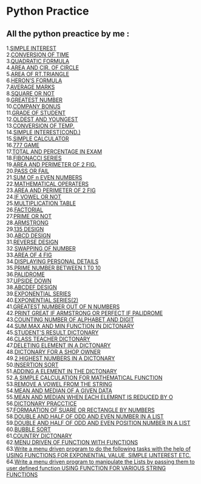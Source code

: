 # Python Practice
## All the python preactice by me :
1.[SIMPLE INTEREST](https://github.com/Saiyam-3005/python-practice/blob/e959e80f00f75c6dc2b7a6865b6aa17b77c8ccc1/code%2001.py)<br>
2.[CONVERSION OF TIME](https://github.com/Saiyam-3005/python-practice/blob/db015f9a25870dd29dc44b21b49d5536709340f7/code%2002.py)<br>
3.[QUADRATIC FORMULA](https://github.com/Saiyam-3005/python-practice/blob/8d25ae0ad39254fbcd036ec58694152994fb5007/code%2003.py)<br>
4.[AREA AND CIR. OF CIRCLE](https://github.com/Saiyam-3005/python-practice/blob/e74921c1288eeda992da8ab3e32d07dd7e103e46/code%2004.py)<br>
5.[AREA OF RT.TRIANGLE](https://github.com/Saiyam-3005/python-practice/blob/79596814dcabc818a2874d68e872b71c9272ae91/code%2005.py)<br>
6.[HERON’S FORMULA](https://github.com/Saiyam-3005/python-practice/blob/94560534042fd236c8ecd3547341bf28ad91d8ba/code%2006.py)<br>
7.[AVERAGE MARKS](https://github.com/Saiyam-3005/python-practice/blob/652dcfee6fd76dfb5a354e72b594d33a8fe92e2b/code%2007.py)<br>
8.[SQUARE OR NOT](https://github.com/Saiyam-3005/python-practice/blob/bad7076f0d821ce7f9576d68eef4c7fa326ffe5a/code%2008.py)<br>
9.[GREATEST NUMBER](https://github.com/Saiyam-3005/python-practice/blob/5d451cd74e84407b044902dbbdfb3ad129db1825/code%2009.py)<br>
10.[COMPANY BONUS](https://github.com/Saiyam-3005/python-practice/blob/ca16599432c2b68c2c44ca74005386aaa724e4d4/code%2010.py)<br>
11.[GRADE OF STUDENT](https://github.com/Saiyam-3005/python-practice/blob/ca16599432c2b68c2c44ca74005386aaa724e4d4/code%2011.py)<br>
12.[OLDEST AND YOUNGEST](https://github.com/Saiyam-3005/python-practice/blob/ca16599432c2b68c2c44ca74005386aaa724e4d4/code%2012.py)<br>
13.[CONVERSION OF TEMP.](https://github.com/Saiyam-3005/python-practice/blob/23952dba768553ed21ba7ba0f0b7de95121eedec/code%2013.py)<br>
14.[SIMPLE INTEREST(COND.)](https://github.com/Saiyam-3005/python-practice/blob/ca16599432c2b68c2c44ca74005386aaa724e4d4/code%2014.py)<br>
15.[SIMPLE CALCULATOR](https://github.com/Saiyam-3005/python-practice/blob/ca16599432c2b68c2c44ca74005386aaa724e4d4/code%2015.py)<br>
16.[777 GAME](https://github.com/Saiyam-3005/python-practice/blob/ca16599432c2b68c2c44ca74005386aaa724e4d4/code%2016.py)<br>
17.[TOTAL AND PERCENTAGE IN EXAM](https://github.com/Saiyam-3005/python-practice/blob/ca16599432c2b68c2c44ca74005386aaa724e4d4/code%2017.py)<br>
18.[FIBONACCI SERIES](https://github.com/Saiyam-3005/python-practice/blob/ca16599432c2b68c2c44ca74005386aaa724e4d4/code%2018.py)<br>
19.[AREA AND PERIMETER OF 2 FIG.](https://github.com/Saiyam-3005/python-practice/blob/ca16599432c2b68c2c44ca74005386aaa724e4d4/code%2019.py)<br>
20.[PASS OR FAIL](https://github.com/Saiyam-3005/python-practice/blob/ca16599432c2b68c2c44ca74005386aaa724e4d4/code%2020.py)<br>
21.[SUM OF n EVEN NUMBERS](https://github.com/Saiyam-3005/python-practice/blob/23952dba768553ed21ba7ba0f0b7de95121eedec/code%2021.py)<br>
22.[MATHEMATICAL OPERATERS](https://github.com/Saiyam-3005/python-practice/blob/23952dba768553ed21ba7ba0f0b7de95121eedec/code%2022.py)<br>
23.[AREA AND PERIMETER OF 2 FIG](https://github.com/Saiyam-3005/python-practice/blob/23952dba768553ed21ba7ba0f0b7de95121eedec/code%2023.py)<br>
24.[IF VOWEL OR NOT](https://github.com/Saiyam-3005/python-practice/blob/23952dba768553ed21ba7ba0f0b7de95121eedec/code%2024.py)<br>
25.[MULTIPLICATION TABLE](https://github.com/Saiyam-3005/python-practice/blob/23952dba768553ed21ba7ba0f0b7de95121eedec/code%2025.py)<br>
26.[FACTORIAL](https://github.com/Saiyam-3005/python-practice/blob/23952dba768553ed21ba7ba0f0b7de95121eedec/code%2026.py)<br>
27.[PRIME OR NOT](https://github.com/Saiyam-3005/python-practice/blob/23952dba768553ed21ba7ba0f0b7de95121eedec/code%2027.py)<br>
28.[ARMSTRONG](https://github.com/Saiyam-3005/python-practice/blob/23952dba768553ed21ba7ba0f0b7de95121eedec/code%2028.py)<br>
29.[135 DESIGN](https://github.com/Saiyam-3005/python-practice/blob/23952dba768553ed21ba7ba0f0b7de95121eedec/code%2029.py)<br>
30.[ABCD DESIGN](https://github.com/Saiyam-3005/python-practice/blob/23952dba768553ed21ba7ba0f0b7de95121eedec/code%2030.py)<br>
31.[REVERSE DESIGN](https://github.com/Saiyam-3005/python-practice/blob/23952dba768553ed21ba7ba0f0b7de95121eedec/code%2031.py)<br>
32.[SWAPPING OF NUMBER](https://github.com/Saiyam-3005/python-practice/blob/23952dba768553ed21ba7ba0f0b7de95121eedec/code%2032.py)<br>
33.[AREA OF 4 FIG](https://github.com/Saiyam-3005/python-practice/blob/23952dba768553ed21ba7ba0f0b7de95121eedec/code%2033.py)<br>
34.[DISPLAYING PERSONAL DETAILS](https://github.com/Saiyam-3005/python-practice/blob/23952dba768553ed21ba7ba0f0b7de95121eedec/code%2034.py)<br>
35.[PRIME NUMBER BETWEEN 1 T0 10 ](https://github.com/Saiyam-3005/python-practice/blob/23952dba768553ed21ba7ba0f0b7de95121eedec/code%2035.py)<br>
36.[PALIDROME](https://github.com/Saiyam-3005/python-practice/blob/23952dba768553ed21ba7ba0f0b7de95121eedec/code%2036.py)<br>
37.[UPSIDE DOWN](https://github.com/Saiyam-3005/python-practice/blob/23952dba768553ed21ba7ba0f0b7de95121eedec/code%2037.py)<br>
38.[ABCDEF DESIGN](https://github.com/Saiyam-3005/python-practice/blob/23952dba768553ed21ba7ba0f0b7de95121eedec/code%2038.py)<br>
39.[EXPONENTIAL SERIES](https://github.com/Saiyam-3005/python-practice/blob/23952dba768553ed21ba7ba0f0b7de95121eedec/code%2039.py)<br>
40.[EXPONENTIAL SERIES(2)](https://github.com/Saiyam-3005/python-practice/blob/23952dba768553ed21ba7ba0f0b7de95121eedec/code%2040.py)<br>
41.[GREATEST NUMBER OUT OF N NUMBERS](https://github.com/Saiyam-3005/python-practice/blob/23952dba768553ed21ba7ba0f0b7de95121eedec/code%2041.py)<br>
42.[PRINT GREAT IF ARMSTRONG OR PERFECT IF PALIDROME](https://github.com/Saiyam-3005/python-practice/blob/23952dba768553ed21ba7ba0f0b7de95121eedec/code%2042.py)<br>
43.[COUNTING NUMBER OF ALPHABET AND DIGIT](https://github.com/Saiyam-3005/python-practice/blob/23952dba768553ed21ba7ba0f0b7de95121eedec/code%2043.py)<br>
44.[SUM,MAX AND MIN FUNCTION IN DICTONARY](https://github.com/Saiyam-3005/python-practice/blob/23952dba768553ed21ba7ba0f0b7de95121eedec/code%2044.py)<br>
45.[STUDENT'S RESULT DICTONARY](https://github.com/Saiyam-3005/python-practice/blob/23952dba768553ed21ba7ba0f0b7de95121eedec/code%2045.py)<br>
46.[CLASS TEACHER DICTONARY](https://github.com/Saiyam-3005/python-practice/blob/23952dba768553ed21ba7ba0f0b7de95121eedec/code%2046.py)<br>
47.[DELETING ELEMENT IN A DICTONARY](https://github.com/Saiyam-3005/python-practice/blob/23952dba768553ed21ba7ba0f0b7de95121eedec/code%2047.py)<br>
48.[DICTONARY FOR A SHOP OWNER](https://github.com/Saiyam-3005/python-practice/blob/23952dba768553ed21ba7ba0f0b7de95121eedec/code%2048.py)<br>
49.[2 HIGHEST NUMBERS IN A DICTONARY](https://github.com/Saiyam-3005/python-practice/blob/23952dba768553ed21ba7ba0f0b7de95121eedec/code%2049.py)<br>
50.[INSERTION SORT](https://github.com/Saiyam-3005/python-practice/blob/23952dba768553ed21ba7ba0f0b7de95121eedec/code%2050.py)<br>
51.[ADDING  A ELEMENT IN THE DICTONARY](https://github.com/Saiyam-3005/python-practice/blob/23952dba768553ed21ba7ba0f0b7de95121eedec/code%2051.py)<br>
52.[A SIMPLE CALCULATION FOR MATHEMATICAL FUNCTION](https://github.com/Saiyam-3005/python-practice/blob/23952dba768553ed21ba7ba0f0b7de95121eedec/code%2052.py) <br>
53.[REMOVE A VOWEL FROM THE STRING](https://github.com/Saiyam-3005/python-practice/blob/23952dba768553ed21ba7ba0f0b7de95121eedec/code%2053.py)<br>
54.[MEAN AND MEDIAN OF A GIVEN DATA](https://github.com/Saiyam-3005/python-practice/blob/23952dba768553ed21ba7ba0f0b7de95121eedec/code%2054.py)<br>
55.[MEAN AND MEDIAN WHEN EACH ELEMRNT IS REDUCED BY O](https://github.com/Saiyam-3005/python-practice/blob/23952dba768553ed21ba7ba0f0b7de95121eedec/code%2055.py)<br>
56.[DICTONARY PRACCTICE](https://github.com/Saiyam-3005/python-practice/blob/23952dba768553ed21ba7ba0f0b7de95121eedec/code%2056.py)<br>
57.[FORMAATION OF SUARE OR RECTANGLE BY NUMBERS](https://github.com/Saiyam-3005/python-practice/blob/23952dba768553ed21ba7ba0f0b7de95121eedec/code%2057.py)<br>
58.[DOUBLE AND HALF OF ODD AND EVEN NUMBER IN A LIST](https://github.com/Saiyam-3005/python-practice/blob/d6cdf0e9f11a3948d2d6aa36e6b7f2138ae51007/code%2058.py)<br>
59.[DOUBLE AND HALF OF ODD AND EVEN POSITION NUMBER IN A LIST](https://github.com/Saiyam-3005/python-practice/blob/d6cdf0e9f11a3948d2d6aa36e6b7f2138ae51007/code%2059.py)<br>
60.[BUBBLE SORT](https://github.com/Saiyam-3005/python-practice/blob/d6cdf0e9f11a3948d2d6aa36e6b7f2138ae51007/code%2060.py)<br>
61.[COUNTRY DICTONARY]()<br>
62.[MENU DRIVEN OF FUNCTION WITH FUNCTIONS]()<br>
63.[Write a menu driven program to do the following tasks with the help of USING FUNCTIONS FOR EXPONENTIAL VALUE, SIMPLE IJNTEREST ETC.]()<br>
64.[Write a menu driven program to manipulate the Lists by passing them to user defined function USING FUNCTION FOR VARIOUS STRING FUNCTIONS]()


